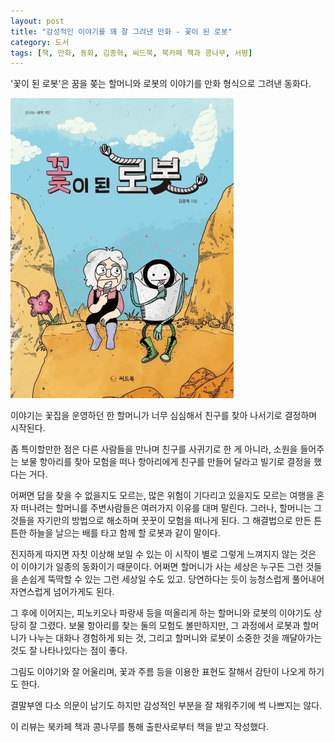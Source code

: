 ```yaml
---
layout: post
title: "감성적인 이야기를 꽤 잘 그려낸 만화 - 꽃이 된 로봇"
category: 도서
tags: [책, 만화, 동화, 김종혁, 씨드북, 북카페 책과 콩나무, 서평]
---
```


'꽃이 된 로봇'은
꿈을 쫒는 할머니와 로봇의 이야기를 만화 형식으로 그려낸 동화다.

![표지](/images/robot-blooming-comic-book-h480.jpg)

이야기는 꽃집을 운영하던 한 할머니가
너무 심심해서 친구를 찾아 나서기로 결정하며 시작된다.

좀 특이할만한 점은 다른 사람들을 만나며 친구를 사귀기로 한 게 아니라,
소원을 들어주는 보물 항아리를 찾아 모험을 떠나
항아리에게 친구를 만들어 달라고 빌기로 결정을 했다는 거다.

어쩌면 답을 찾을 수 없을지도 모르는, 많은 위험이 기다리고 있을지도 모르는 여행을 혼자 떠나려는 할머니를
주변사람들은 여러가지 이유를 대며 말린다.
그러나, 할머니는 그것들을 자기만의 방법으로 해소하며 꿋꿋이 모험을 떠나게 된다.
그 해결법으로 만든 튼튼한 하늘을 날으는 배를 타고 함께 할 로봇과 같이 말이다.

진지하게 따지면 자칫 이상해 보일 수 있는 이 시작이 별로 그렇게 느껴지지 않는 것은
이 이야기가 일종의 동화이기 때문이다.
어쩌면 할머니가 사는 세상은 누구든 그런 것들을 손쉽게 뚝딱할 수 있는 그런 세상일 수도 있고.
당연하다는 듯이 능청스럽게 풀어내어 자연스럽게 넘어가게도 된다.

그 후에 이어지는, 피노키오나 파랑새 등을 떠올리게 하는 할머니와 로봇의 이야기도 상당히 잘 그렸다.
보물 항아리를 찾는 둘의 모험도 볼만하지만,
그 과정에서 로봇과 할머니가 나누는 대화나 경험하게 되는 것,
그리고 할머니와 로봇이 소중한 것을 깨달아가는 것도 잘 나타나있다는 점이 좋다.

그림도 이야기와 잘 어울리며,
꽃과 주름 등을 이용한 표현도 잘해서 감탄이 나오게 하기도 한다.

결말부엔 다소 의문이 남기도 하지만 감성적인 부분을 잘 채워주기에 썩 나쁘지는 않다.
<!--
보물 항아리에 꽃이 되게 해달라고 비는 건 좀 이상하다.
진짜라면 할머니를 살려달라거나 하는 소원을 빌 수도 있었기 때문이다.
그런데, 할머니의 말을 지키기 위해 거기까지 도달했으면서도
기껏 그걸 어기면서까지 빈게 그런 소원이라는 건 좀 납득이 안된다.
-->



<div class="im im-info">
이 리뷰는 북카페 책과 콩나무를 통해 출판사로부터 책을 받고 작성했다.
</div>
